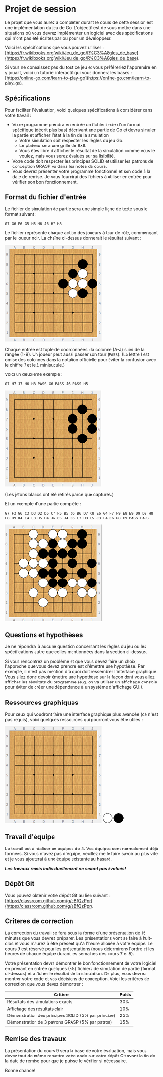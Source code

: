 
# Projet de session

Le projet que vous aurez à compléter durant le cours de cette session est une implémentation du jeu de Go. L'objectif est de vous mettre dans une situations où vous devrez implémenter un logiciel avec des spécifications qui n'ont pas été écrites par ou pour un développeur.

Voici les spécifications que vous pouvez utiliser : [https://fr.wikibooks.org/wiki/Jeu_de_go/R%C3%A8gles_de_base](https://fr.wikibooks.org/wiki/Jeu_de_go/R%C3%A8gles_de_base).

Si vous ne connaissez pas du tout ce jeu et vous préféreriez l'apprendre en y jouant, voici un tutoriel interactif qui vous donnera les bases : [https://online-go.com/learn-to-play-go](https://online-go.com/learn-to-play-go).

## Spécifications

Pour faciliter l'évaluation, voici quelques spécifications à considérer dans votre travail :

* Votre programme prendra en entrée un fichier texte d'un format spécifique (décrit plus bas) décrivant une partie de Go et devra simuler la partie et afficher l'état à la fin de la simulation.
  * Votre simulation doit respecter les règles du jeu Go.
  * Le plateau sera une grille de 9x9.
  * Vous êtes libre d'afficher le résultat de la simulation comme vous le voulez, mais vous serez évalués sur sa lisibilité.
* Votre code doit respecter les principes SOLID et utiliser les patrons de conception GRASP vu dans les notes de cours.
* Vous devrez présenter votre programme fonctionnel et son code à la date de remise. Je vous fournirai des fichiers à utiliser en entrée pour vérifier son bon fonctionnement.

## Format du fichier d'entrée

Le fichier de simulation de partie sera une simple ligne de texte sous le format suivant :

    G7 G6 F6 G5 H5 H6 J6 H7 H8
    
Le fichier représente chaque action des joueurs à tour de rôle, commençant par le joueur noir. La chaîne ci-dessus donnerait le résultat suivant :

![](resources/projet_go.png)

Chaque entrée est tuple de coordonnées : la colonne (A-J) suivi de la rangée (1-9). Un joueur peut aussi passer son tour (``PASS``). (La lettre _I_ est omise des colonnes dans la notation officielle pour éviter la confusion avec le chiffre _1_ et le _L_ minisucule.)

Voici un deuxième exemple :

    G7 H7 J7 H6 H8 PASS G6 PASS J6 PASS H5
    
![](resources/projet_go2.png)

(Les jetons blancs ont été retirés parce que capturés.)

Et un exemple d'une partie complète :

    G7 F3 G6 C3 D3 D2 D5 C7 F5 B5 C6 B6 D7 C8 E6 G4 F7 F9 E8 E9 D9 D8 H8 F8 H9 D4 E4 E3 H5 H4 J6 C5 J4 D6 E7 H3 E5 J3 F4 C6 G8 C9 PASS PASS
    
![](resources/projet_go3.png)

## Questions et hypothèses

Je ne répondrai à aucune question concernant les règles du jeu ou les spécifications autre que celles mentionnées dans la section ci-dessus. 

Si vous rencontrez un problème et que vous devez faire un choix, l'approche que vous devez prendre est d'émettre une hypothèse. Par exemple, il n'est pas mention d'à quoi doit ressembler l'interface graphique. Vous allez donc devoir émettre une hypothèse sur la façon dont vous allez afficher les résultats du programme (e.g. on va utiliser un affichage console pour éviter de créer une dépendance à un système d'affichage GUI).

## Ressources graphiques

Pour ceux qui voudront faire une interface graphique plus avancée (ce n'est pas requis), voici quelques ressources qui pourront vous être utiles :

![](resources/projet_go_vide.png)
![](resources/projet_go_blanc.png)
![](resources/projet_go_noir.png)

## Travail d'équipe

Le travail est à réaliser en équipes de 4. Vos équipes sont normalement déjà formées. Si vous n'avez pas d'équipe, veuillez me le faire savoir au plus vite et je vous ajouterai à une équipe existante au hasard.

**_Les travaux remis individuellement ne seront pas évalués!_**

## Dépôt Git

Vous pouvez obtenir votre dépôt Git au lien suivant : [https://classroom.github.com/g/eBfQzPpr](https://classroom.github.com/g/eBfQzPpr).

## Critères de correction

La correction du travail se fera sous la forme d'une présentation de 15 minutes que vous devrez préparer. Les présentations vont se faire à huit-clos et vous n'aurez à être présent qu'à l'heure allouée à votre équipe. Le cours 9 est réservé pour les présentations (nous détermirons l'ordre et les heures de chaque équipe durant les semaines des cours 7 et 8).

Votre présentation devra démontrer le bon fonctionnement de votre logiciel en prenant en entrée quelques (~5) fichiers de simulation de partie (format ci-dessus) et afficher le résultat de la simulation. De plus, vous devrez montrer votre code et vos décisions de conception. Voici les critères de correction que vous devez démontrer :

| Critère                                             | Poids |
| ---                                                 | ---   |
| Résultats des simulations exacts                    | 30%   |
| Affichage des résultats clair                       | 10%   |
| Démonstration des principes SOLID (5% par principe) | 25%   |
| Démonstration de 3 patrons GRASP (5% par patron)    | 15%   |

## Remise des travaux

La présentation du cours 9 sera la base de votre évaluation, mais vous devez tout de même remettre votre code sur votre dépôt Git avant la fin de la date de remise pour que je puisse le vérifier si nécessaire.


Bonne chance!
